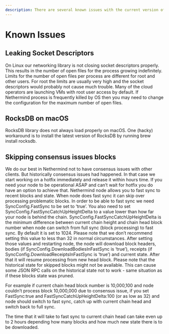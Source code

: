 ```yaml
---
description: There are several known issues with the current version of Nethermind
---
```


# Known Issues

## Leaking Socket Descriptors

On Linux our networking library is not closing socket descriptors properly. This results in the number of open files for the process growing indefinitely. Limits for the number of open files per process are different for root and other users. For root the limits are usually very high and the socket descriptors would probably not cause much trouble. Many of the cloud operators are launching VMs with root user access by default. If Nethermind process is frequently killed by OS then you may need to change the configuration for the maximum number of open files.

## RocksDB on macOS

RocksDB library does not always load properly on macOS. One \(hacky\) workaround is to install the latest version of RocksDB by running brew install rocksdb.

## Skipping consensus issues blocks

We do our best in Nethermind not to have consensus issues with other clients. But historically consensus issues had happened. In that case we start working on a hotfix immediately and release it within hours time. If you need your node to be operational ASAP and can’t wait for hotfix you do have an option to achieve that. Nethermind node allows you to fast sync to recent blocks and state. When node does fast sync it can skip over processing problematic blocks. In order to be able to fast sync we need SyncConfig.FastSync to be set to ‘true’. You also need to set SyncConfig.FastSyncCatchUpHeightDelta to a value lower than how far your node is behind the chain. SyncConfig.FastSyncCatchUpHeightDelta is the minimum difference between current chain height and chain head block number when node can switch from full sync \(block processing\) to fast sync. By default it is set to 1024. Please note that we don’t recommend setting this value to less than 32 in normal circumstances. After setting those values and restarting node, the node will download block headers, bodies \(if SyncConfig.DownloadBodiesInFastSync is ‘true’\), receipts \(if SyncConfig.DownloadReceiptsInFastSync is ‘true’\) and current state. After that it will resume processing from new head block. Please note that the historical state for skipped blocks might not be available. This can cause some JSON RPC calls on the historical state not to work - same situation as if these blocks state was pruned.

For example if current chain head block number is 10,000,100 and node couldn’t process block 10,000,000 due to consensus issue, if you set FastSync:true and FastSyncCatchUpHeightDelta:100 \(or as low as 32\) and node should switch to fast sync, catch up with current chain head and switch back to full sync.

The time that it will take to fast sync to current chain head can take even up to 2 hours depending how many blocks and how much new state there is to be downloaded.


